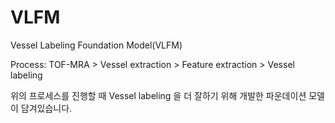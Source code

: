 # VLFM
Vessel Labeling Foundation Model(VLFM)

Process: TOF-MRA > Vessel extraction > Feature extraction > Vessel labeling

위의 프로세스를 진행할 때 Vessel labeling 을 더 잘하기 위해 개발한 파운데이션 모델이 담겨있습니다.
